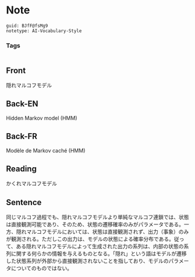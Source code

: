 # Note
```
guid: BJfF@fsMg9
notetype: AI-Vocabulary-Style
```

### Tags
```
```

## Front
隠れマルコフモデル

## Back-EN
Hidden Markov model (HMM)

## Back-FR
Modèle de Markov caché (HMM)

## Reading
かくれマルコフモデル

## Sentence
同じマルコフ過程でも、隠れマルコフモデルより単純なマルコフ連鎖では、状態は直接観測可能であり、そのため、状態の遷移確率のみがパラメータである。一方、隠れマルコフモデルにおいては、状態は直接観測されず、出力（事象）のみが観測される。ただしこの出力は、モデルの状態による確率分布である。従って、ある隠れマルコフモデルによって生成された出力の系列は、内部の状態の系列に関する何らかの情報を与えるものとなる。「隠れ」という語はモデルが遷移した状態系列が外部から直接観測されないことを指しており、モデルのパラメータについてのものではない。

